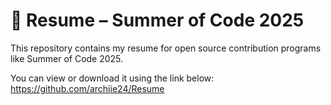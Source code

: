 # 📄 Resume – Summer of Code 2025

This repository contains my resume for open source contribution programs like Summer of Code 2025.

You can view or download it using the link below:
https://github.com/archiie24/Resume
